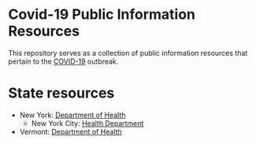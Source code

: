 Covid-19 Public Information Resources
===
This repository serves as a collection of public information resources that pertain to the [COVID-19](https://en.wikipedia.org/wiki/Coronavirus_disease_2019) outbreak.


# State resources #
* New York: [Department of Health](https://health.ny.gov/diseases/communicable/coronavirus/)
  * New York City: [Health Department](https://www1.nyc.gov/site/doh/health/health-topics/coronavirus.page)
* Vermont: [Department of Health](https://www.healthvermont.gov/covid-19)
